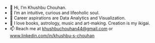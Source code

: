 - 👋 Hi, I’m Khushbu Chouhan.
- 👀 I’m an intuitive, curious and lifeoholic soul.
- 🌱 Career aspirations are Data Analytics and Visualization.
- 💞️ I love books, astrology, music and art-making. Creation is my ikigai.
- 📫 Reach me at khushbuchouhan44@gmail.com or www.linkedin.com/in/khushbu-s-chouhan

<!---
KhushbuChouhan44/KhushbuChouhan44 is a ✨ special ✨ repository because its `README.md` (this file) appears on your GitHub profile.
You can click the Preview link to take a look at your changes.
--->
